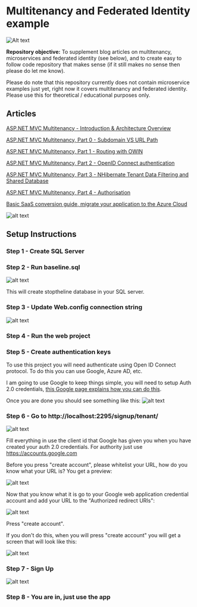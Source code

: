# Multitenancy and Federated Identity example

![Alt text](https://leanworkspace.visualstudio.com/_apis/public/build/definitions/3c44af5e-2843-4cf8-8e4f-b13743536cc3/4/badge?api-version=4.1-preview)

**Repository objective:** 
To supplement blog articles on multitenancy, microservices and federated identity (see below), and to create easy to follow code repository that makes sense (if it still makes no sense then please do let me know). 

Please do note that this repository currently does not contain microservice examples just yet, right now it covers multitenancy and federated identity. Please use this for theoretical / educational purposes only. 

## Articles 
[ASP.NET MVC Multitenancy - Introduction & Architecture Overview](http://www.zankavtaskin.com/2018/05/aspnet-mvc-multitenancy-introduction.html)

[ASP.NET MVC Multitenancy, Part 0 - Subdomain VS URL Path](http://www.zankavtaskin.com/2018/05/aspnet-mvc-multitenancy-part-0.html)

[ASP.NET MVC Multitenancy, Part 1 - Routing with OWIN](http://www.zankavtaskin.com/2017/08/aspnet-mvc-multitenant-routing-with-owin.html)

[ASP.NET MVC Multitenancy, Part 2 - OpenID Connect authentication](http://www.zankavtaskin.com/2017/11/aspnet-mvc-multitenancy-part-2-openid.html)

[ASP.NET MVC Multitenancy, Part 3 - NHibernate Tenant Data Filtering and Shared Database](http://www.zankavtaskin.com/2017/12/aspnet-mvc-multitenancy-nhinbernate-shared-database-tenant-data-filtering.html)

[ASP.NET MVC Multitenancy, Part 4 - Authorisation](http://www.zankavtaskin.com/2018/05/aspnet-mvc-multitenancy-part-4.html)

[Basic SaaS conversion guide, migrate your application to the Azure Cloud]( http://www.zankavtaskin.com/2016/12/basic-saas-conversion-guide-migrate.html)

![alt text](READMEArtefacts/Architecture.png "Simple Architecture")

## Setup Instructions

### Step 1 - Create SQL Server 

### Step 2 - Run baseline.sql

![alt text](READMEArtefacts/baseline.png "Baseline SQL")

This will create stoptheline database in your SQL server. 

### Step 3 - Update Web.config connection string

![alt text](READMEArtefacts/webconfig.png "Web.Config")

### Step 4 - Run the web project 

### Step 5 - Create authentication keys

To use this project you will need authenticate using Open ID Connect protocol. To do this you can use Google, Azure AD, etc. 

I am going to use Google to keep things simple, you will need to setup Auth 2.0 credentials, [this Google page explains how you can do this](https://developers.google.com/identity/protocols/OpenIDConnect). 

Once you are done you should see something like this:
![alt text](READMEArtefacts/authcred.png "auth credentials")

### Step 6 - Go to http://localhost:2295/signup/tenant/

![alt text](READMEArtefacts/create.png "Create Account")

Fill everything in use the client id that Google has given you when you have created your auth 2.0 credentials. For authority just use https://accounts.google.com

Before you press "create account", please whitelist your URL, how do you know what your URL is? You get a preview:

![alt text](READMEArtefacts/urlpreview.png "URL Preview")

Now that you know what it is go to your Google web application credential account and add your URL to the "Authorized redirect URIs":

![alt text](READMEArtefacts/authdetail.png "URL Preview")

Press "create account".

If you don't do this, when you will press "create account" you will get a screen that will look like this:


![alt text](READMEArtefacts/notwhitelisted.png "Not whitelisted")

### Step 7 - Sign Up

![alt text](READMEArtefacts/signup.png "Sign up")

### Step 8 - You are in, just use the app